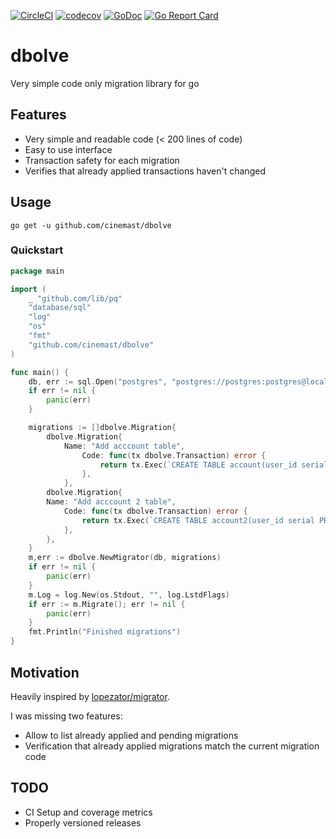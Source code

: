[![CircleCI](https://circleci.com/gh/cinemast/dbolve.svg?style=svg)](https://circleci.com/gh/cinemast/dbolve)
[![codecov](https://codecov.io/gh/cinemast/dbolve/branch/master/graph/badge.svg)](https://codecov.io/gh/cinemast/dbolve)
[![GoDoc](https://godoc.org/github.com/cinemast/dbolve/go?status.svg)](https://godoc.org/github.com/cinemast/dbolve)
[![Go Report Card](https://goreportcard.com/badge/github.com/cinemast/dbolve)](https://goreportcard.com/report/github.com/cinemast/dbolve)

# dbolve

Very simple code only migration library for go

## Features
- Very simple and readable code (< 200 lines of code)
- Easy to use interface
- Transaction safety for each migration
- Verifies that already applied transactions haven't changed

## Usage
```
go get -u github.com/cinemast/dbolve
```

### Quickstart

```go
package main

import (
	_ "github.com/lib/pq"
	"database/sql"
	"log"
	"os"
	"fmt"
	"github.com/cinemast/dbolve"
)

func main() {
	db, err := sql.Open("postgres", "postgres://postgres:postgres@localhost/dbolve_test?sslmode=disable")
    if err != nil {
		panic(err)
	}

	migrations := []dbolve.Migration{
		dbolve.Migration{
			Name: "Add acccount table",
				Code: func(tx dbolve.Transaction) error {
					return tx.Exec(`CREATE TABLE account(user_id serial PRIMARY KEY, username VARCHAR (50) UNIQUE NOT NULL, password VARCHAR (50) NOT NULL);`)
				},
			},
		dbolve.Migration{
		Name: "Add acccount 2 table",
			Code: func(tx dbolve.Transaction) error {
				return tx.Exec(`CREATE TABLE account2(user_id serial PRIMARY KEY, username VARCHAR (50) UNIQUE NOT NULL, password VARCHAR (50) NOT NULL);`)
			},
		},
	}
	m,err := dbolve.NewMigrator(db, migrations)
	if err != nil {
		panic(err)
	}
	m.Log = log.New(os.Stdout, "", log.LstdFlags)
	if err := m.Migrate(); err != nil {
		panic(err)
	}
	fmt.Println("Finished migrations")
}
```

## Motivation

Heavily inspired by [lopezator/migrator](https://github.com/lopezator/migrator).

I was missing two features:
  - Allow to list already applied and pending migrations
  - Verification that already applied migrations match the current migration code

## TODO
  - CI Setup and coverage metrics
  - Properly versioned releases